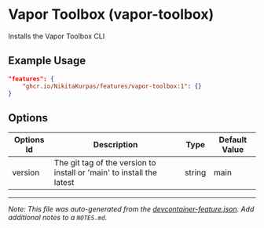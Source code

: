
# Vapor Toolbox (vapor-toolbox)

Installs the Vapor Toolbox CLI

## Example Usage

```json
"features": {
    "ghcr.io/NikitaKurpas/features/vapor-toolbox:1": {}
}
```

## Options

| Options Id | Description | Type | Default Value |
|-----|-----|-----|-----|
| version | The git tag of the version to install or 'main' to install the latest | string | main |



---

_Note: This file was auto-generated from the [devcontainer-feature.json](https://github.com/NikitaKurpas/features/blob/main/src/vapor-toolbox/devcontainer-feature.json).  Add additional notes to a `NOTES.md`._
